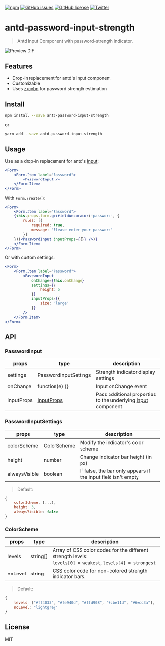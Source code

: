 [![npm](https://img.shields.io/npm/v/antd-password-input-strength.svg)](https://npmjs.org/package/antd-password-input-strength)
[![GitHub issues](https://img.shields.io/github/issues/Kombustor/antd-password-input-strength.svg)](https://github.com/Kombustor/antd-password-input-strength/issues)
[![GitHub license](https://img.shields.io/github/license/Kombustor/antd-password-input-strength.svg)](https://github.com/Kombustor/antd-password-input-strength/blob/master/LICENSE)
[![Twitter](https://img.shields.io/twitter/url/https/github.com/Kombustor/antd-password-input-strength.svg?style=social)](https://twitter.com/intent/tweet?text=Wow:&url=https%3A%2F%2Fgithub.com%2FKombustor%2Fantd-password-input-strength)

# antd-password-input-strength

> Antd Input Component with password-strength indicator.

![Preview GIF](https://i.imgur.com/V7Z1Yyr.gif)

## Features

- Drop-in replacement for antd's Input component
- Customizable
- Uses [zxcvbn](https://github.com/dropbox/zxcvbn) for password strength estimation

## Install

```bash
npm install --save antd-password-input-strength
```

or

```bash
yarn add --save antd-password-input-strength
```

## Usage

Use as a drop-in replacement for antd's [Input](https://ant.design/components/input/):

```jsx
<Form>
    <Form.Item label="Password">
        <PasswordInput />
    </Form.Item>
</Form>
```

With ```Form.create()```:

```jsx
<Form>
    <Form.Item label="Password">
    {this.props.form.getFieldDecorator("password", {
        rules: [{
            required: true,
            message: "Please enter your password"
        }]
    })(<PasswordInput inputProps={{}} />)}
    </Form.Item>
</Form>
```

Or with custom settings:

```jsx
<Form>
    <Form.Item label="Password">
        <PasswordInput 
            onChange={this.onChange}
            settings={{
                height: 5
            }}
            inputProps={{
                size: 'large'
            }}
        />
    </Form.Item>
</Form>
```

## API

### PasswordInput

| props | type  | description |
| --    | --    | --        |
| settings | PasswordInputSettings | Strength indicator display settings |
| onChange | function(e) {} | Input onChange event |
| inputProps | [InputProps](https://ant.design/components/input/#Input) | Pass additional properties to the underlying [Input](https://ant.design/components/input/) component

### PasswordInputSettings

| props | type  | description |
| --    | --    | --        |
| colorScheme | ColorScheme | Modify the indicator's color scheme |
| height | number | Change indicator bar height (in px) |
| alwaysVisible | boolean | If false, the bar only appears if the input field isn't empty |

> Default:

```jsx
{
    colorScheme: [...],
    height: 3,
    alwaysVisible: false
}
```

### ColorScheme

| props | type  | description |
| --    | --    | --        |
| levels | string[] | Array of CSS color codes for the different strength levels: <br> `levels[0] = weakest`, `levels[4] = strongest` |
| noLevel| string | CSS color code for non-colored strength indicator bars. |

> Default:

```jsx
{
    levels: ["#ff4033", "#fe940d", "#ffd908", "#cbe11d", "#6ecc3a"],
    noLevel: "lightgrey"
}
```

## License

MIT